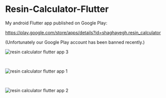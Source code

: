 # Resin-Calculator-Flutter

My android Flutter app published on Google Play:

https://play.google.com/store/apps/details?id=shaghayegh.resin_calculator

(Unfortunately our Google Play account has been banned recently.)


![resin calculator flutter app 3](https://github.com/user-attachments/assets/ea259877-58f3-49a9-8f24-bdda4f2e5144)

<br>

![resin calculator flutter app 1](https://github.com/user-attachments/assets/efa948f6-63c5-424d-bb7d-4ea71bc4f103)

<br>

![resin calculator flutter app 2](https://github.com/user-attachments/assets/9e36417c-0557-496b-95b1-ea83004ba1ce)
